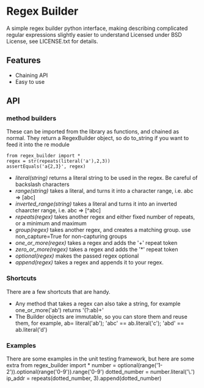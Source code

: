 Regex Builder
=============

A simple regex builder python interface, making describing complicated regular expressions slightly easier to understand
Licensed under BSD License, see LICENSE.txt for details.

Features
--------

 * Chaining API
 * Easy to use

API
---

### method builders

These can be imported from the library as functions, and chained as normal.
They return a RegexBuilder object, so do to_string if you want to feed it into the re module

    from regex_builder import *
    regex = str(repeats(literal('a'),2,3))
    assertEquals('a{2,3}', regex)

 * _literal(string)_ returns a literal string to be used in the regex.  Be careful of backslash characters
 * _range(string)_ takes a literal, and turns it into a character range, i.e. abc => [abc]
 * _inverted_range(string)_ takes a literal and turns it into an inverted chaarcter range, i.e. abc => [^abc]
 * _repeats(regex)_ takes another regex and either fixed number of repeats, or a minimum and maximum
 * _group(regex)_ takes another regex, and creates a matching group.  use non_capture=True for non-capturing groups
 * _one_or_more(regex)_ takes a regex and adds the '+' repeat token
 * _zero_or_more(regex)_ takes a regex and adds the '*' repeat token
 * _optional(regex)_ makes the passed regex optional
 * _append(regex)_ takes a regex and appends it to your regex.

### Shortcuts

There are a few shortcuts that are handy.

 * Any method that takes a regex can also take a string, for example one_or_more('ab') returns '(?:ab)+'
 * The Builder objects are immutable, so you can store them and reuse them, for example, ab= literal('ab'); 'abc' == ab.literal('c'); 'abd' == ab.literal('d')

### Examples

There are some examples in the unit testing framework, but here are some extra
   from regex_builder import *
   number = optional(range('1-2')).optional(range('0-9')).range('0-9')
   dotted_number = number.literal('\\.')
   ip_addr = repeats(dotted_number, 3).append(dotted_number)


